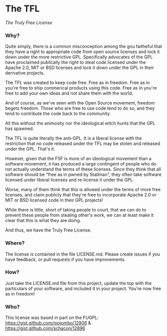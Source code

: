 The TFL
=======
_The Truly Free License_

### Why?

Quite simply, there is a common misconception among the gnu faitheful that they have a right to
appropriate code from open source licenses and lock it down under the more restrictive GPL.  Specifically
advocates of the GPL have proclaimed publically the right to steal code licensed under the
Apache 2.0, MIT or BSD licenses and lock it down under the GPL in their derivative projects.

The TFL was created to keep code free. Free as in freedom.  Free as in you're free to ship commerical
products using this code.  Free as in you're free to add your own ideas and not share them with the
world.

And of course, as we've seen with the Open Source movement, freedom begets freedom.  Those who are free
to use code tend to do so, and they tend to contribute the code back to the community. 

All this without the animosity nor the ideological witch hunts that the GPL has spawned.

The TFL is quite literally the anti-GPL.  It is a liberal license with the restriction that no code
released under the TFL may be stolen and released under the GPL.  That's it.

However, given that the FSF is more of an ideological movement than a software movement, it has produced
a large contingent of people who do not actually understand the terms of these licenses.  Since they think
that all software should be "free as in pwned by Stallman", they often take software licensed under
liberal licenses and re-license it under the GPL.

Worse, many of them think that this is allowed under the terms of more free licenses, and claim publicly
that they're free to incorporate Apache 2.0 or MIT or BSD licensed code in their GPL projects!

While there is little, short of taking people to court, that we can do to prevent these people from
stealing other's work, we can at least make it clear that this is what they are doing.

And thus, we have the Truly Free License.

### Where?

The license is contained in the file LICENSE.md.  Please create issues if you have feedback,
or pull requests if you have improvements.

### How?

Just take the LICENSE.md file from this project, update the top with the particulars of your software,
and included it in your project.  You're now free as in freedom!

### Who?

This license was based in part on the FUGPL: https://gist.github.com/mojombo/12906 & https://gist.github.com/schacon/12896
